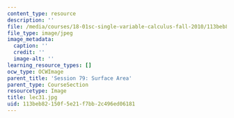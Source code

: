 ```yaml
---
content_type: resource
description: ''
file: /media/courses/18-01sc-single-variable-calculus-fall-2010/113beb82150f5e21f7bb2c496ed06181_lec31.jpg
file_type: image/jpeg
image_metadata:
  caption: ''
  credit: ''
  image-alt: ''
learning_resource_types: []
ocw_type: OCWImage
parent_title: 'Session 79: Surface Area'
parent_type: CourseSection
resourcetype: Image
title: lec31.jpg
uid: 113beb82-150f-5e21-f7bb-2c496ed06181
---
```

